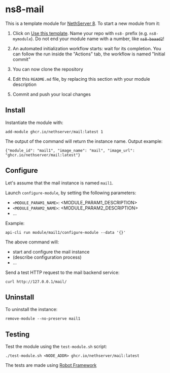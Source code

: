 # ns8-mail

This is a template module for [NethServer 8](https://github.com/NethServer/ns8-core).
To start a new module from it:

1. Click on [Use this template](https://github.com/NethServer/ns8-mail/generate).
   Name your repo with `ns8-` prefix (e.g. `ns8-mymodule`). 
   Do not end your module name with a number, like ~~`ns8-baaad2`~~!

1. An automated initialization workflow starts: wait for its completion.
   You can follow the run inside the "Actions" tab, the workflow is named "Initial commit"

1. You can now clone the repository

1. Edit this `README.md` file, by replacing this section with your module
   description

1. Commit and push your local changes

## Install

Instantiate the module with:

    add-module ghcr.io/nethserver/mail:latest 1

The output of the command will return the instance name.
Output example:

    {"module_id": "mail1", "image_name": "mail", "image_url": "ghcr.io/nethserver/mail:latest"}

## Configure

Let's assume that the mail instance is named `mail1`.

Launch `configure-module`, by setting the following parameters:
- `<MODULE_PARAM1_NAME>`: <MODULE_PARAM1_DESCRIPTION>
- `<MODULE_PARAM2_NAME>`: <MODULE_PARAM2_DESCRIPTION>
- ...

Example:

    api-cli run module/mail1/configure-module --data '{}'

The above command will:
- start and configure the mail instance
- (describe configuration process)
- ...

Send a test HTTP request to the mail backend service:

    curl http://127.0.0.1/mail/

## Uninstall

To uninstall the instance:

    remove-module --no-preserve mail1

## Testing

Test the module using the `test-module.sh` script:


    ./test-module.sh <NODE_ADDR> ghcr.io/nethserver/mail:latest

The tests are made using [Robot Framework](https://robotframework.org/)
